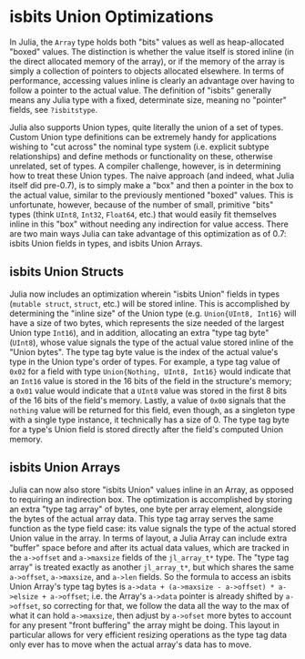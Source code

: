 # isbits Union Optimizations

In Julia, the `Array` type holds both "bits" values as well as heap-allocated "boxed" values. The distinction is whether the value itself is stored inline (in the direct allocated memory of the array), or if the memory of the array is simply a collection of pointers to objects allocated elsewhere. In terms of performance, accessing values inline is clearly an advantage over having to follow a pointer to the actual value. The definition of "isbits" generally means any Julia type with a fixed, determinate size, meaning no "pointer" fields, see `?isbitstype`.

Julia also supports Union types, quite literally the union of a set of types. Custom Union type definitions can be extremely handy for applications wishing to "cut across" the nominal type system (i.e. explicit subtype relationships) and define methods or functionality on these, otherwise unrelated, set of types. A compiler challenge, however, is in determining how to treat these Union types. The naive approach (and indeed, what Julia itself did pre-0.7), is to simply make a "box" and then a pointer in the box to the actual value, similar to the previously mentioned "boxed" values. This is unfortunate, however, because of the number of small, primitive "bits" types (think `UInt8`, `Int32`, `Float64`, etc.) that would easily fit themselves inline in this "box" without needing any indirection for value access. There are two main ways Julia can take advantage of this optimization as of 0.7: isbits Union fields in types, and isbits Union Arrays.

## isbits Union Structs

Julia now includes an optimization wherein "isbits Union" fields in types (`mutable struct`, `struct`, etc.) will be stored inline.
This is accomplished by determining the "inline size" of the Union type
(e.g. `Union{UInt8, Int16}` will have a size of two bytes, which represents the size needed of the largest Union type `Int16`),
and in addition, allocating an extra "type tag byte" (`UInt8`), whose value signals the type of the actual value stored inline of the "Union bytes".
The type tag byte value is the index of the actual value's type in the Union type's order of types.
For example, a type tag value of `0x02` for a field with type `Union{Nothing, UInt8, Int16}` would indicate that an `Int16` value is stored in
the 16 bits of the field in the structure's memory;
a `0x01` value would indicate that a `UInt8` value was stored in the first 8 bits of the 16 bits of the field's memory.
Lastly, a value of `0x00` signals that the `nothing` value will be returned for this field, even though, as a singleton
type with a single type instance, it technically has a size of 0. The type tag byte for a type's Union field is stored
directly after the field's computed Union memory.

## isbits Union Arrays

Julia can now also store "isbits Union" values inline in an Array, as opposed to requiring an indirection box. The optimization is accomplished by storing an extra "type tag array" of bytes, one byte per array element, alongside the bytes of the actual array data. This type tag array serves the same function as the type field case: its value signals the type of the actual stored Union value in the array. In terms of layout, a Julia Array can include extra "buffer" space before and after its actual data values, which are tracked in the `a->offset` and `a->maxsize` fields of the `jl_array_t*` type. The "type tag array" is treated exactly as another `jl_array_t*`, but which shares the same `a->offset`, `a->maxsize`, and `a->len` fields. So the formula to access an isbits Union Array's type tag bytes is `a->data + (a->maxsize - a->offset) * a->elsize + a->offset`; i.e. the Array's `a->data` pointer is already shifted by `a->offset`, so correcting for that, we follow the data all the way to the max of what it can hold `a->maxsize`, then adjust by `a->ofset` more bytes to account for any present "front buffering" the array might be doing. This layout in particular allows for very efficient resizing operations as the type tag data only ever has to move when the actual array's data has to move.
